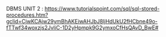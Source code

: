 DBMS
UNIT 2 : https://www.tutorialspoint.com/sql/sql-stored-procedures.htm?gclid=CjwKCAjw29ymBhAKEiwAHJbJ8ljHdUkU2fHCbne49o-fTTwf34woxzjs2JvliC-1D2yHpmpk9G2ymxoCfHsQAvD_BwE#
